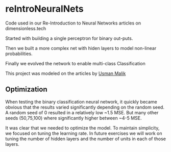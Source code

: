 # reIntroNeuralNets
Code used in our Re-Introduction to Neural Networks articles on dimensionless.tech

Started with building a single perceptron for binary out-puts. 

Then we built a more complex net with hiden layers to model non-linear probabilities. 

Finally we evolved the network to enable multi-class Classification

This project was modeled on the articles by [Usman Malik](https://stackabuse.com/creating-a-neural-network-from-scratch-in-python-multi-class-classification/)

## Optimization 
When testing the binary classification neural network, it quickly became obvious that the results varied significantly depending on the random seed. A random seed of 0 resulted in a relatively low ~1.5 MSE. But many other seeds (50,75,100) where significantly higher between ~4-5 MSE. 

It was clear that we needed to optimize the model. To maintain simplicity, we focused on tuning the learning rate. In future exercises we will work on tuning the number of hidden layers and the number of units in each of those layers.  

